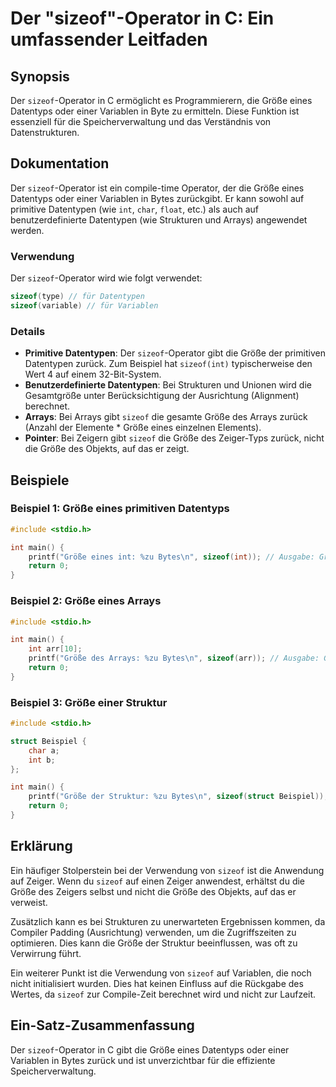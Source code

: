 <!--
Meta Description: # Der "sizeof"-Operator in C: Ein umfassender Leitfaden ## Synopsis Der `sizeof`-Operator in C ermöglicht es Programmierern, die Größe eines Datentyps...
Meta Keywords: größe, sizeof, die, der, int
-->

# Der "sizeof"-Operator in C: Ein umfassender Leitfaden

## Synopsis
Der `sizeof`-Operator in C ermöglicht es Programmierern, die Größe eines Datentyps oder einer Variablen in Byte zu ermitteln. Diese Funktion ist essenziell für die Speicherverwaltung und das Verständnis von Datenstrukturen.

## Dokumentation
Der `sizeof`-Operator ist ein compile-time Operator, der die Größe eines Datentyps oder einer Variablen in Bytes zurückgibt. Er kann sowohl auf primitive Datentypen (wie `int`, `char`, `float`, etc.) als auch auf benutzerdefinierte Datentypen (wie Strukturen und Arrays) angewendet werden.

### Verwendung
Der `sizeof`-Operator wird wie folgt verwendet:

```c
sizeof(type) // für Datentypen
sizeof(variable) // für Variablen
```

### Details
- **Primitive Datentypen**: Der `sizeof`-Operator gibt die Größe der primitiven Datentypen zurück. Zum Beispiel hat `sizeof(int)` typischerweise den Wert 4 auf einem 32-Bit-System.
- **Benutzerdefinierte Datentypen**: Bei Strukturen und Unionen wird die Gesamtgröße unter Berücksichtigung der Ausrichtung (Alignment) berechnet.
- **Arrays**: Bei Arrays gibt `sizeof` die gesamte Größe des Arrays zurück (Anzahl der Elemente * Größe eines einzelnen Elements).
- **Pointer**: Bei Zeigern gibt `sizeof` die Größe des Zeiger-Typs zurück, nicht die Größe des Objekts, auf das er zeigt.

## Beispiele
### Beispiel 1: Größe eines primitiven Datentyps
```c
#include <stdio.h>

int main() {
    printf("Größe eines int: %zu Bytes\n", sizeof(int)); // Ausgabe: Größe eines int: 4 Bytes
    return 0;
}
```

### Beispiel 2: Größe eines Arrays
```c
#include <stdio.h>

int main() {
    int arr[10];
    printf("Größe des Arrays: %zu Bytes\n", sizeof(arr)); // Ausgabe: Größe des Arrays: 40 Bytes
    return 0;
}
```

### Beispiel 3: Größe einer Struktur
```c
#include <stdio.h>

struct Beispiel {
    char a;
    int b;
};

int main() {
    printf("Größe der Struktur: %zu Bytes\n", sizeof(struct Beispiel)); // Ausgabe kann variieren
    return 0;
}
```

## Erklärung
Ein häufiger Stolperstein bei der Verwendung von `sizeof` ist die Anwendung auf Zeiger. Wenn du `sizeof` auf einen Zeiger anwendest, erhältst du die Größe des Zeigers selbst und nicht die Größe des Objekts, auf das er verweist. 

Zusätzlich kann es bei Strukturen zu unerwarteten Ergebnissen kommen, da Compiler Padding (Ausrichtung) verwenden, um die Zugriffszeiten zu optimieren. Dies kann die Größe der Struktur beeinflussen, was oft zu Verwirrung führt.

Ein weiterer Punkt ist die Verwendung von `sizeof` auf Variablen, die noch nicht initialisiert wurden. Dies hat keinen Einfluss auf die Rückgabe des Wertes, da `sizeof` zur Compile-Zeit berechnet wird und nicht zur Laufzeit.

## Ein-Satz-Zusammenfassung
Der `sizeof`-Operator in C gibt die Größe eines Datentyps oder einer Variablen in Bytes zurück und ist unverzichtbar für die effiziente Speicherverwaltung.